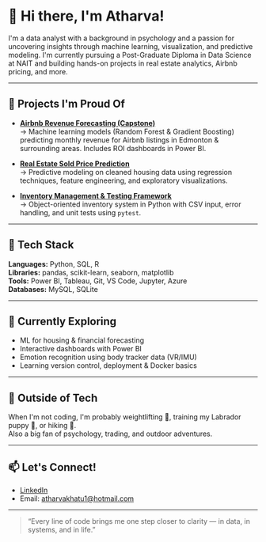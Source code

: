 # 👋 Hi there, I'm Atharva!

I'm a data analyst with a background in psychology and a passion for uncovering insights through machine learning, visualization, and predictive modeling. I'm currently pursuing a Post-Graduate Diploma in Data Science at NAIT and building hands-on projects in real estate analytics, Airbnb pricing, and more.

---

## 🚀 Projects I'm Proud Of

- **[Airbnb Revenue Forecasting (Capstone)](https://github.com/atharva15112001/DATA-3960-Repo)**  
  → Machine learning models (Random Forest & Gradient Boosting) predicting monthly revenue for Airbnb listings in Edmonton & surrounding areas. Includes ROI dashboards in Power BI.

- **[Real Estate Sold Price Prediction](https://github.com/atharva15112001/MI-Regression-Analysis)**  
  → Predictive modeling on cleaned housing data using regression techniques, feature engineering, and exploratory visualizations.

- **[Inventory Management & Testing Framework](https://github.com/atharva15112001/Inventory-Management-and-Testing-framework)**  
  → Object-oriented inventory system in Python with CSV input, error handling, and unit tests using `pytest`.

---

## 🧰 Tech Stack

**Languages:** Python, SQL, R  
**Libraries:** pandas, scikit-learn, seaborn, matplotlib  
**Tools:** Power BI, Tableau, Git, VS Code, Jupyter, Azure  
**Databases:** MySQL, SQLite

---

## 📌 Currently Exploring

- ML for housing & financial forecasting  
- Interactive dashboards with Power BI  
- Emotion recognition using body tracker data (VR/IMU)  
- Learning version control, deployment & Docker basics

---

## 🌱 Outside of Tech

When I'm not coding, I'm probably weightlifting 💪, training my Labrador puppy 🐶, or hiking 🥾.  
Also a big fan of psychology, trading, and outdoor adventures.

---

## 📫 Let's Connect!

- [LinkedIn](www.linkedin.com/in/atharva-khatu-76a775221)  
- Email: atharvakhatu1@hotmail.com  

---

> “Every line of code brings me one step closer to clarity — in data, in systems, and in life.”  
